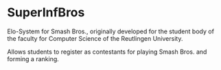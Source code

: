 # SuperInfBros
Elo-System for Smash Bros., originally developed for the student body of the faculty for Computer Science of the Reutlingen University.

Allows students to register as contestants for playing Smash Bros. and forming a ranking.
